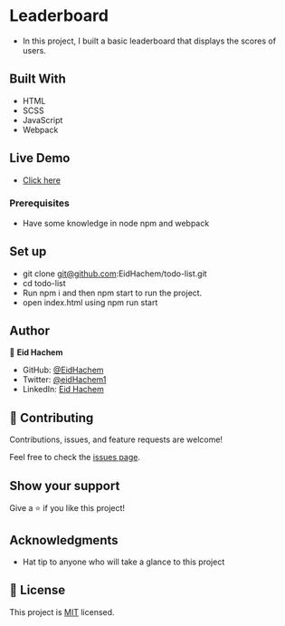 # Leaderboard

- In this project, I built a basic leaderboard that displays the scores of users.

## Built With

- HTML
- SCSS
- JavaScript
- Webpack

## Live Demo

- [Click here]()

### Prerequisites

- Have some knowledge in node npm and webpack

## Set up

- git clone git@github.com:EidHachem/todo-list.git
- cd todo-list
- Run npm i and then npm start to run the project.
- open index.html using npm run start

## Author

👤 **Eid Hachem**

- GitHub: [@EidHachem](https://github.com/EidHachem)
- Twitter: [@eidHachem1](https://twitter.com/@eidHachem1)
- LinkedIn: [Eid Hachem](https://www.linkedin.com/in/eid-hachem/)

## 🤝 Contributing

Contributions, issues, and feature requests are welcome!

Feel free to check the [issues page](../../issues/).

## Show your support

Give a ⭐️ if you like this project!

## Acknowledgments

- Hat tip to anyone who will take a glance to this project

## 📝 License

This project is [MIT](./MIT.md) licensed.
